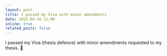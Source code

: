 ```yaml
---
layout: post
title: I passed my Viva with minor amendments
date: 2025-04-16 11:00
inline: true
related_posts: false
---
```


I passed my Viva (thesis defence) with minor amendments requested to my thesis. :tada:



